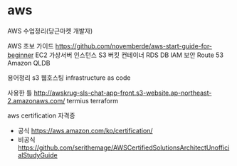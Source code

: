# aws

AWS 수업정리(당근마켓 개발자)

AWS 초보 가이드
https://github.com/novemberde/aws-start-guide-for-beginner
EC2   가상서버 인스턴스
S3    버킷 컨테이너
RDS   DB
IAM   보안
Route 53
Amazon QLDB

용어정리
s3 웹호스팅
infrastructure as code

사용한 틀
http://awskrug-sls-chat-app-front.s3-website.ap-northeast-2.amazonaws.com/
termius
terraform

aws certification 자격증
- 공식
https://aws.amazon.com/ko/certification/
- 비공식
https://github.com/serithemage/AWSCertifiedSolutionsArchitectUnofficialStudyGuide
